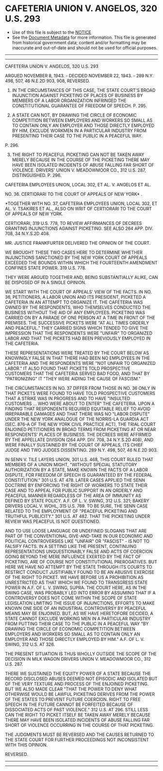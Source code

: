 ---
---

# CAFETERIA UNION V. ANGELOS, 320 U.S. 293

* Use of this file is subject to the [NOTICE](https://github.com/publicdocs/notice/blob/master/NOTICE)
* See the [Document Metadata](../../../) for more information.
  This file is generated from historical government data; content and/or formatting may be inaccurate and out-of-date and should not be used for official purposes.

----------
----------

CAFETERIA UNION V. ANGELOS, 320 U.S. 293

ARGUED NOVEMBER 8, 1943.  - DECIDED NOVEMBER 22, 1943.  - 289 N.Y. 498, 507, 46 N.E.2D 903, 908, REVERSED.

1.  IN THE CIRCUMSTANCES OF THIS CASE, THE STATE COURT'S BROAD INJUNCTION AGAINST PICKETING OF PLACES OF BUSINESS BY MEMBERS OF A LABOR ORGANIZATION INFRINGED THE CONSTITUTIONAL GUARANTEE OF FREEDOM OF SPEECH.  P. 295.

2.  A STATE CAN NOT, BY DRAWING THE CIRCLE OF ECONOMIC COMPETITION BETWEEN EMPLOYERS AND WORKERS SO SMALL AS TO CONTAIN ONLY AN EMPLOYER AND THOSE DIRECTLY EMPLOYED BY HIM, EXCLUDE WORKMEN IN A PARTICULAR INDUSTRY FROM PRESENTING THEIR CASE TO THE PUBLIC IN A PEACEFUL WAY.

P. 296.

3.  THE RIGHT TO PEACEFUL PICKETING CAN NOT BE TAKEN AWAY MERELY BECAUSE IN THE COURSE OF THE PICKETING THERE MAY HAVE BEEN ISOLATED INCIDENTS OF ABUSE FALLING FAR SHORT OF VIOLENCE.  DRIVERS' UNION V. MEADOWMOOR CO., 312 U.S. 287, DISTINGUISHED.  P. 296.

CAFETERIA EMPLOYEES UNION, LOCAL 302, ET AL. V. ANGELOS ET AL.

NO. 36.  CERTIORARI TO THE COURT OF APPEALS OF NEW YORK\* .

\*TOGETHER WITH NO. 37, CAFETERIA EMPLOYEES UNION, LOCAL 302, ET AL. V. TSAKIRES ET AL., ALSO ON WRIT OF CERTIORARI TO THE COURT OF APPEALS OF NEW YORK.

CERTIORARI, 319 U.S. 778, TO REVIEW AFFIRMANCES OF DECREES GRANTING INJUNCTIONS AGAINST PICKETING.  SEE ALSO 264 APP. DIV. 708, 34 N.Y.S.2D 408.

MR. JUSTICE FRANKFURTER DELIVERED THE OPINION OF THE COURT.

WE BROUGHT THESE TWO CASES HERE TO DETERMINE WHETHER INJUNCTIONS SANCTIONED BY THE NEW YORK COURT OF APPEALS EXCEEDED THE BOUNDS WITHIN WHICH THE FOURTEENTH AMENDMENT CONFINES STATE POWER.  319 U.S. 778.

THEY WERE ARGUED TOGETHER AND, BEING SUBSTANTIALLY ALIKE, CAN BE DISPOSED OF IN A SINGLE OPINION.

WE START WITH THE COURT OF APPEALS' VIEW OF THE FACTS.  IN NO. 36, PETITIONERS, A LABOR UNION AND ITS PRESIDENT, PICKETED A CAFETERIA IN AN ATTEMPT TO ORGANIZE IT.  THE CAFETERIA WAS OWNED BY THE RESPONDENTS, WHO THEMSELVES CONDUCTED THE BUSINESS WITHOUT THE AID OF ANY EMPLOYEES.  PICKETING WAS CARRIED ON BY A PARADE OF ONE PERSON AT A TIME IN FRONT OF THE PREMISES.  THE SUCCESSIVE PICKETS WERE "AT ALL TIMES ORDERLY AND PEACEFUL."  THEY CARRIED SIGNS WHICH TENDED TO GIVE THE IMPRESSION THAT THE RESPONDENTS WERE "UNFAIR" TO ORGANIZED LABOR AND THAT THE PICKETS HAD BEEN PREVIOUSLY EMPLOYED IN THE CAFETERIA.

THESE REPRESENTATIONS WERE TREATED BY THE COURT BELOW AS KNOWINGLY FALSE IN THAT THERE HAD BEEN NO EMPLOYEES IN THE CAFETERIA AND THE RESPONDENTS WERE "NOT UNFAIR TO ORGANIZED LABOR."  IT ALSO FOUND THAT PICKETS TOLD PROSPECTIVE CUSTOMERS THAT THE CAFETERIA SERVED BAD FOOD, AND THAT BY "PATRONIZING" IT "THEY WERE AIDING THE CAUSE OF FASCISM."

THE CIRCUMSTANCES IN NO. 37 DIFFER FROM THOSE IN NO. 36 ONLY IN THAT PICKETS WERE FOUND TO HAVE TOLD PROSPECTIVE CUSTOMERS THAT A STRIKE WAS IN PROGRESS AND TO HAVE "INSULTED CUSTOMERS  ...  WHO WERE ABOUT TO ENTER" THE CAFETERIA.  UPON A FINDING THAT RESPONDENTS REQUIRED EQUITABLE RELIEF TO AVOID IRREPARABLE DAMAGES AND THAT THERE WAS NO "LABOR DISPUTE" UNDER THE NEW YORK ANALOGUE OF THE NORRIS-LA GUARDIA ACT (SEC. 876-A OF THE NEW YORK CIVIL PRACTICE ACT), THE TRIAL COURT ENJOINED PETITIONERS IN BROAD TERMS FROM PICKETING AT OR NEAR RESPONDENTS' PLACES OF BUSINESS.  THE DECREES WERE AFFIRMED BY THE APPELLATE DIVISION (264 APP. DIV. 708, 34 N.Y.S.2D 408), AND WERE FINALLY SUSTAINED BY THE COURT OF APPEALS, ITS CHIEF JUDGE AND TWO JUDGES DISSENTING.  289 N.Y. 498, 507, 46 N.E.2D 903.

IN SENN V. TILE LAYERS UNION, 301 U.S. 468, THIS COURT RULED THAT MEMBERS OF A UNION MIGHT, "WITHOUT SPECIAL STATUTORY AUTHORIZATION BY A STATE, MAKE KNOWN THE FACTS OF A LABOR DISPUTE, FOR FREEDOM OF SPEECH IS GUARANTEED BY THE FEDERAL CONSTITUTION."  301 U.S. AT 478.  LATER CASES APPLIED THE SENN DOCTRINE BY ENFORCING THE RIGHT OF WORKERS TO STATE THEIR CASE AND TO APPEAL FOR PUBLIC SUPPORT IN AN ORDERLY AND PEACEFUL MANNER REGARDLESS OF THE AREA OF IMMUNITY AS DEFINED BY STATE POLICY.  A.F. OF L. V. SWING, 312 U.S. 321; BAKERY DRIVERS LOCAL V. WOHL, 315 U.S. 769.  TO BE SURE, THE SENN CASE RELATED TO THE EMPLOYMENT OF "PEACEFUL PICKETING AND TRUTHFUL PUBLICITY."  301 U.S. AT 482.  THAT THE PICKETING UNDER REVIEW WAS PEACEFUL IS NOT QUESTIONED.

AND TO USE LOOSE LANGUAGE OR UNDEFINED SLOGANS THAT ARE PART OF THE CONVENTIONAL GIVE-AND-TAKE IN OUR ECONOMIC AND POLITICAL CONTROVERSIES LIKE "UNFAIR" OR "FASCIST" - IS NOT TO FALSIFY FACTS.  IN A SETTING LIKE THE PRESENT, CONTINUING REPRESENTATIONS UNQUESTIONABLY FALSE AND ACTS OF COERCION GOING BEYOND THE MERE INFLUENCE EXERTED BY THE FACT OF PICKETING, ARE OF COURSE NOT CONSTITUTIONAL PREROGATIVES.  BUT HERE WE HAVE NO ATTEMPT BY THE STATE THROUGH ITS COURTS TO RESTRICT CONDUCT JUSTIFIABLY FOUND TO BE AN ABUSIVE EXERCISE OF THE RIGHT TO PICKET.  WE HAVE BEFORE US A PROHIBITION AS UNRESTRICTED AS THAT WHICH WE FOUND TO TRANSGRESS STATE POWER IN A.F. OF L. V. SWING, SUPRA.  THE COURT HERE, AS IN THE SWING CASE, WAS PROBABLY LED INTO ERROR BY ASSUMING THAT IF A CONTROVERSY DOES NOT COME WITHIN THE SCOPE OF STATE LEGISLATION LIMITING THE ISSUE OF INJUNCTIONS, EFFORTS TO MAKE KNOWN ONE SIDE OF AN INDUSTRIAL CONTROVERSY BY PEACEFUL MEANS MAY BE ENJOINED.  BUT, AS WE HAVE HERETOFORE DECIDED, A STATE CANNOT EXCLUDE WORKING MEN IN A PARTICULAR INDUSTRY FROM PUTTING THEIR CASE TO THE PUBLIC IN A PEACEFUL WAY "BY DRAWING THE CIRCLE OF ECONOMIC COMPETITION BETWEEN EMPLOYERS AND WORKERS SO SMALL AS TO CONTAIN ONLY AN EMPLOYER AND THOSE DIRECTLY EMPLOYED BY HIM."  A.F. OF L. V. SWING, 312 U.S. AT 326.

THE PRESENT SITUATION IS THUS WHOLLY OUTSIDE THE SCOPE OF THE DECISION IN MILK WAGON DRIVERS UNION V. MEADOWMOOR CO., 312 U.S. 287.

THERE WE SUSTAINED THE EQUITY POWER OF A STATE BECAUSE THE RECORD DISCLOSED ABUSES DEEMED NOT EPISODIC AND ISOLATED BUT OF THE VERY TEXTURE AND PROCESS OF THE ENJOINED PICKETING.  BUT WE ALSO MADE CLEAR "THAT THE POWER TO DENY WHAT OTHERWISE WOULD BE LAWFUL PICKETING DERIVES FROM THE POWER OF THE STATES TO PREVENT FUTURE COERCION.  RIGHT TO FREE SPEECH IN THE FUTURE CANNOT BE FORFEITED BECAUSE OF DISSOCIATED ACTS OF PAST VIOLENCE."  312 U.S. AT 296.  STILL LESS CAN THE RIGHT TO PICKET ITSELF BE TAKEN AWAY MERELY BECAUSE THERE MAY HAVE BEEN ISOLATED INCIDENTS OF ABUSE FALLING FAR SHORT OF VIOLENCE OCCURRING IN THE COURSE OF THAT PICKETING.

THE JUDGMENTS MUST BE REVERSED AND THE CAUSES RETURNED TO THE STATE COURT FOR FURTHER PROCEEDINGS NOT INCONSISTENT WITH THIS OPINION.

REVERSED.


----------
----------

